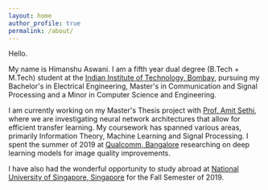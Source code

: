 ```yaml
---
layout: home
author_profile: true
permalink: /about/
---
```

Hello.

My name is Himanshu Aswani. I am a fifth year dual degree (B.Tech + M.Tech) student at the <a href = "https://www.iitb.ac.in/">Indian Institute of Technology, Bombay</a>, pursuing my Bachelor's in Electrical Engineering, Master's in Communication and Signal Processing and a Minor in Computer Science and Engineering. 

I am currently working on my Master's Thesis project with <a href = "https://www.ee.iitb.ac.in/~asethi/">Prof. Amit Sethi</a>, where we are investigating neural network architectures that allow for efficient transfer learning. My coursework has spanned various areas, primarily Information Theory, Machine Learning and Signal Processing. I spent the summer of 2019 at <a href = "https://www.qualcomm.com/">Qualcomm, Bangalore</a> researching on deep learning models for image quality improvements.

I have also had the wonderful opportunity to study abroad at <a href="https://nus.edu.sg/">National University of Singapore, Singapore</a> for the Fall Semester of 2019.
